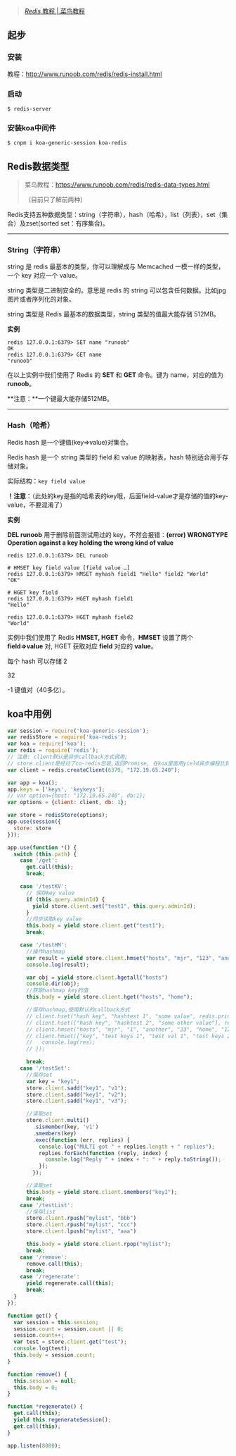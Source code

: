 
> [*Redis* 教程 | 菜鸟教程](https://www.baidu.com/link?url=mfjBnlAdpWaZpQu8ivFESGlZQlvseHm8wzQSi78HpEOIf3vsbslikG0lLbCozI3q7BBtR2xWEr9_KDMpaVVEsa&wd=&eqid=8ef19cf6000ee8d0000000065cb6e9ed)

## 起步

### 安装

教程：<http://www.runoob.com/redis/redis-install.html>

### 启动

```shell
$ redis-server
```

### 安装koa中间件

```shell
$ cnpm i koa-generic-session koa-redis
```



## Redis数据类型

> 菜鸟教程：<https://www.runoob.com/redis/redis-data-types.html>
>
> （目前只了解前两种）

Redis支持五种数据类型：string（字符串），hash（哈希），list（列表），set（集合）及zset(sorted set：有序集合)。

------

### String（字符串）

string 是 redis 最基本的类型，你可以理解成与 Memcached 一模一样的类型，一个 key 对应一个 value。

string 类型是二进制安全的。意思是 redis 的 string 可以包含任何数据。比如jpg图片或者序列化的对象。

string 类型是 Redis 最基本的数据类型，string 类型的值最大能存储 512MB。

**实例**

```shell
redis 127.0.0.1:6379> SET name "runoob"
OK
redis 127.0.0.1:6379> GET name
"runoob"
```

在以上实例中我们使用了 Redis 的 **SET** 和 **GET** 命令。键为 name，对应的值为 **runoob**。

**注意：**一个键最大能存储512MB。

------

### Hash（哈希）

Redis hash 是一个键值(key=>value)对集合。

Redis hash 是一个 string 类型的 field 和 value 的映射表，hash 特别适合用于存储对象。

实际结构：`key field value`   

**！注意**：（此处的key是指的哈希表的key哦，后面field-value才是存储的值的key-value，不要混淆了）



**实例**

**DEL runoob** 用于删除前面测试用过的 key，不然会报错：**(error) WRONGTYPE Operation against a key holding the wrong kind of value**

```shell
redis 127.0.0.1:6379> DEL runoob

# HMSET key field value [field value …]
redis 127.0.0.1:6379> HMSET myhash field1 "Hello" field2 "World"
"OK"

# HGET key field
redis 127.0.0.1:6379> HGET myhash field1
"Hello"

redis 127.0.0.1:6379> HGET myhash field2
"World"
```

实例中我们使用了 Redis **HMSET, HGET** 命令，**HMSET** 设置了两个 **field=>value** 对, HGET 获取对应 **field** 对应的 **value**。

每个 hash 可以存储 2

32

 -1 键值对（40多亿）。



## koa中用例

```js
var session = require('koa-generic-session');
var redisStore = require('koa-redis');
var koa = require('koa');
var redis = require('redis');
// 注意: client默认是异步callback方式调用;
// store.client是经过了co-redis包装,返回Promise, 在koa里面用yield异步编程比较方便
var client = redis.createClient(6379, "172.19.65.240");

var app = koa();
app.keys = ['keys', 'keykeys'];
// var option={host: "172.19.65.240", db:1};
var options = {client: client, db: 1};

var store = redisStore(options);
app.use(session({
  store: store
}));

app.use(function *() {
  switch (this.path) {
    case '/get':
      get.call(this);
      break;

    case '/testKV':
      // 保存key value
      if (this.query.adminId) {
        yield store.client.set("test1", this.query.adminId);
      }
      //同步读取key value
      this.body = yield store.client.get("test1");
      break;

    case '/testHM':
      //操作hashmap
      var result = yield store.client.hmset("hosts", "mjr", "123", "another", "23", "home", "1234");
      console.log(result);

      var obj = yield store.client.hgetall("hosts")
      console.dir(obj);
      //获取hashmap key的值
      this.body = yield store.client.hget("hosts", "home");

      //保存hashmap,使用默认的callback方式
      // client.hset("hash key", "hashtest 1", "some value", redis.print);
      // client.hset(["hash key", "hashtest 2", "some other value"], redis.print);
      // client.hmset("hosts", "mjr", "1", "another", "23", "home", "1234");
      // client.hmset(["key", "test keys 1", "test val 1", "test keys 2", "test val 2"], function (err, res) {
      //   console.log(res);
      // });

      break;
    case '/testSet':
      //保存set
      var key = "key1";
      store.client.sadd("key1", "v1");
      store.client.sadd("key1", "v2");
      store.client.sadd("key1", "v3");

      //读取set
      store.client.multi()
        .sismember(key, 'v1')
        .smembers(key)
        .exec(function (err, replies) {
          console.log("MULTI got " + replies.length + " replies");
          replies.forEach(function (reply, index) {
            console.log("Reply " + index + ": " + reply.toString());
          });
        });

      //读取set
      this.body = yield store.client.smembers("key1");
      break;
    case '/testList':
      //保存list
      store.client.rpush("mylist", "bbb")
      store.client.rpush("mylist", "ccc")
      store.client.lpush("mylist", "aaa")

      this.body = yield store.client.rpop("mylist");
      break;
    case '/remove':
      remove.call(this);
      break;
    case '/regenerate':
      yield regenerate.call(this);
      break;
  }
});

function get() {
  var session = this.session;
  session.count = session.count || 0;
  session.count++;
  var test = store.client.get("test");
  console.log(test);
  this.body = session.count;
}

function remove() {
  this.session = null;
  this.body = 0;
}

function *regenerate() {
  get.call(this);
  yield this.regenerateSession();
  get.call(this);
}

app.listen(8080);

```








